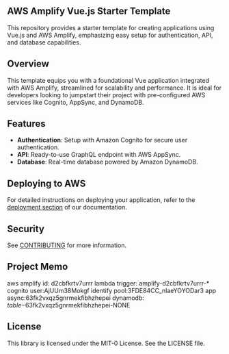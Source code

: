 ## AWS Amplify Vue.js Starter Template

This repository provides a starter template for creating applications using Vue.js and AWS Amplify, emphasizing easy setup for authentication, API, and database capabilities.

## Overview

This template equips you with a foundational Vue application integrated with AWS Amplify, streamlined for scalability and performance. It is ideal for developers looking to jumpstart their project with pre-configured AWS services like Cognito, AppSync, and DynamoDB.

## Features

- **Authentication**: Setup with Amazon Cognito for secure user authentication.
- **API**: Ready-to-use GraphQL endpoint with AWS AppSync.
- **Database**: Real-time database powered by Amazon DynamoDB.

## Deploying to AWS

For detailed instructions on deploying your application, refer to the [deployment section](https://docs.amplify.aws/vue/start/quickstart/#deploy-a-fullstack-app-to-aws) of our documentation.


## Security

See [CONTRIBUTING](CONTRIBUTING.md#security-issue-notifications) for more information.

## Project Memo
aws amplify id: d2cbfkrtv7urrr
lambda trigger: amplify-d2cbfkrtv7urrr-*
cognito user:AjUUm38Mokgf
identify pool:3FDE84CC_nIaeYOYODar3
app async:63fk2vxqz5gnrmekfibhzhepei
dynamodb: ${table}-$63fk2vxqz5gnrmekfibhzhepei-NONE

## License

This library is licensed under the MIT-0 License. See the LICENSE file.
